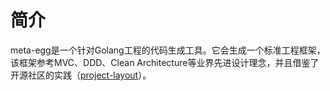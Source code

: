 # 简介

meta-egg是一个针对Golang工程的代码生成工具。它会生成一个标准工程框架，该框架参考MVC、DDD、Clean Architecture等业界先进设计理念，并且借鉴了开源社区的实践（[project-layout](https://github.com/golang-standards/project-layout)）。
